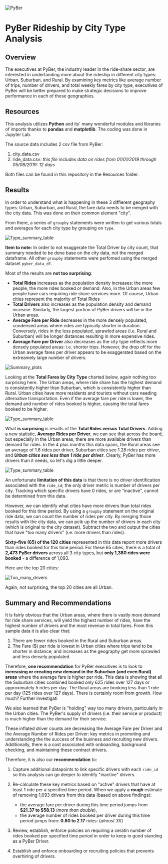 ![PyBer](./Resources/pyber_logo.png)

# PyBer Rideship by City Type Analysis

## Overview

The executives at PyBer, the industry leader in the ride-share sector, are interested in undertanding more about the rideship in different city types: Urban, Suburban, and Rural.  By examining key metrics like average number of trips, number of drivers, and total weekly fares by city type, executives of PyBer will be better prepared to make strategic decisions to improve performance in each of these geographies.

## Resources 
This analysis utilizes **Python** and its' many wonderful modules and libraries of imports thanks to **pandas** and **matplotlib**.  The coding was done in Jupyter Lab.

The source data includes 2 csv file from PyBer:
1. city_data.csv
2. ride_data.csv: *this file includes data on rides from 01/01/2019 through 05/08/2019: 12 days*

Both files can be found in this repository in the Resources folder. 


## Results
In order to understand what is happening in these 3 diffierent geography types: Urban, Suburban, and Rural, the fare data needs to be merged with the city data.  This was done on their common element "city".

From there, a series of ```groupby``` statements were written to get various totals and averages for each city type by grouping on ```type```.

![Type_summary_table](./Resources/summary_by_city_type.png)

**Item to note:**  In order to not exaggerate the Total Driver by city count, that summary needed to be done base on the city data, not the merged dataframe.  All other ```groupby``` statements were perfomed using the merged dataset ```pyber_data_df```.

Most of the results are **not too surprising**:  

* **Total Rides** increases as the population density increases: the more people, the more rides booked or demand. Also, in the Urban areas few people have cars requiring ride share services more.  Of course, Urban cities represent the majority of Total Rides
* **Total Drivers** also increases as the population density and demand increase. Similarly, the largest portion of PyBer drivers will be in the Urban areas.
* **Average Fare per Ride** decreases in the more densely populated, condensed areas where rides are typically shorter in duration. Conversely, rides in the less populated, sprawled areas (i.e. Rural and Suburban) will be longer distances resulting in more expensive rides.
* **Average Fare per Driver** also decreases as the city type reflects more densely populated areas: i.e. shorter trips.  However, the drop off for the Urban average fares per driver appears to be exaggerated based on the extreamely large number of drivers.

![Summary_plots](./Analysis/summary_plots.png)

Looking at the **Total Fares by City Type** charted below, again nothing too surprising here.  The Urban areas, where ride share has the highest demand is consistently higher than Suburban, which is consistently higher than Rural.  Urban cities have more residents and tourists without cars needing alternative transportation.  Even if the average fare per ride is lower, the demand and number of rides booked is higher, causing the total fares booked to be higher.

![Type_summary_table](./Analysis/fare_weekly.png)

What **is surprising** is results of the **Total Rides versus Total Drivers**.  Adding a new statistic,  **Average Rides per Driver**, we can see that across the board, but especially in the Urban areas, there are more available drivers than demand for rides.  In the 4 plus months this data spans, the Rural areas see an average of 1.6 rides per driver, Suburban cities see 1.28 rides per driver, and ***Urban cities see less than 1 ride per driver***.  Clearly, PyBer has more drivers than it needs, so let's dig a little deeper.

![Type_summary_table](./Resources/summary_by_city_type2.png)

An unfortunate **limitation of this data** is that there is no driver identification associated with the ```ride_id```; the only driver metric is number of drivers per city. Tracking which specific drivers have 0 rides, or are "inactive", cannot be determined from this data.

However, we can identify what cities have more drivers than total rides booked for this time period.  By using a ```groupby``` statement on the original ride data, we can count the number of rides per city.  By merging those results with the city data, we can pcik up the number of drivers in each city (which is original to the city dataset). Subtract the two and output the cities that have "too many drivers" (i.e. more drivers than rides).

**Sixty-five (65) of the 120 cities** represented in this data report more drivers than rides booked for this time period. For these 65 cities, there is a total of **2,473 PyBer drivers** across all 3 city types, but **only 1,380 rides were booked** - a difference of 1,093.  

Here are the top 20 cities:  

![Too_many_drivers](./Resources/too_many_drivers.png)

Again, not surprising, the top 20 cities are all Urban.

## Summary and Recommendations

It is fairly obvious that the Urban areas, where there is vastly more demand for ride share services, will yield the highest number of rides, have the highest number of drivers and the most revenue in total fares.  From this sample data it is also clear that:

1. There are fewer rides booked in the Rural and Suburban areas.
2. The Fare ($) per ride is lowest in Urban cities where trips tend to be shorter in distance; and increases as the geography get more sprawled and less densely populated.

Therefore, **one recommendation** for PyBer executives is to look to **increasing or creating new demand in the Suburban (and even Rural) areas** where the average fare is higher per ride. This data is showing that all the Suburban cities combined booked only 625 rides over 127 days or approximately 5 rides per day.  The Rural areas are booking less than 1 ride per day (125 rides over 127 days).  There is certainly room from growth.  How much? Further investigati

We also learned that PyBer is "holding" way too many drivers, particularly in the Urban cities.  The PyBer's supply of drivers (i.e. their service or product) is much higher than the demand for their service.  

These inflated driver counts are decreasing the Average Fare per Driver and the Average Number of Rides per Driver: key metrics in promoting and understanding the the success of the business and recruiting new drivers. Additionally, there is a cost associated with onboarding, background checking, and maintaining these contract drivers.  

Therefore, it is also our **recommendation** to:

1. Capture additional datapoints to link specific drivers with each ```ride_id``` so this analysis can go deeper to identify "inactive" drivers.
2. Re-calculate these key metrics based on "active" drivers that have at least 1 ride per a specified time period.  When we apply a **rough** estimate of removing 1,093 drivers from this data (based on above findings):
	*  the average fare per driver during this time period jumps from **$21.37 to $58.13** (*more than double*),
	*  the average number of rides booked per driver during this time period jumps from: **0.80 to 2.17** rides: (*almost 3X*)
3. Review, establish, enforce policies on requiring a ceratin number of rides booked per specified time period in order to keep in good standing as a PyBer Driver.

4. Establish and enforce onboarding or recruiting policies that prevents overhiring of drivers. 


